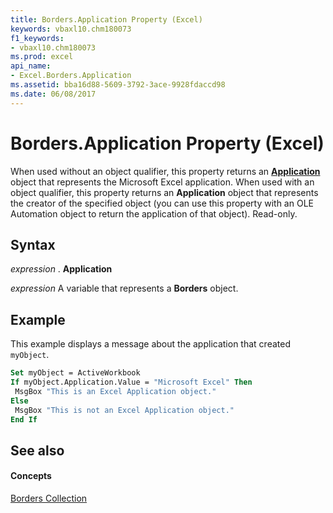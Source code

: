 ```yaml
---
title: Borders.Application Property (Excel)
keywords: vbaxl10.chm180073
f1_keywords:
- vbaxl10.chm180073
ms.prod: excel
api_name:
- Excel.Borders.Application
ms.assetid: bba16d88-5609-3792-3ace-9928fdaccd98
ms.date: 06/08/2017
---
```



# Borders.Application Property (Excel)

When used without an object qualifier, this property returns an  **[Application](Excel.Application(objec).md)** object that represents the Microsoft Excel application. When used with an object qualifier, this property returns an **Application** object that represents the creator of the specified object (you can use this property with an OLE Automation object to return the application of that object). Read-only.


## Syntax

 _expression_ . **Application**

 _expression_ A variable that represents a **Borders** object.


## Example

This example displays a message about the application that created  `myObject`.


```vb
Set myObject = ActiveWorkbook 
If myObject.Application.Value = "Microsoft Excel" Then 
 MsgBox "This is an Excel Application object." 
Else 
 MsgBox "This is not an Excel Application object." 
End If
```


## See also


#### Concepts


[Borders Collection](Excel.Borders.md)

